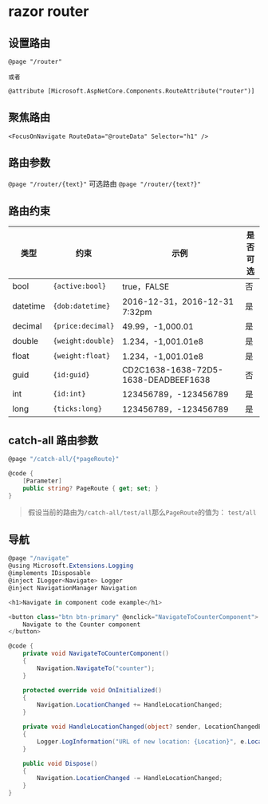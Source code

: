 # razor router

## 设置路由
```razor
@page "/router"

或者

@attribute [Microsoft.AspNetCore.Components.RouteAttribute("router")]
```

## 聚焦路由

`<FocusOnNavigate RouteData="@routeData" Selector="h1" />`

## 路由参数
`@page "/router/{text}"`
可选路由
`@page "/router/{text?}"`

## 路由约束
| 类型 | 约束 | 示例 | 是否可选 |
| ---- | ---- | ---- | ---- |
| bool  | `{active:bool}` | true，FALSE | 否
| datetime  | `{dob:datetime}`    | 2016-12-31，2016-12-31 7:32pm   | 是
| decimal   | `{price:decimal}`   | 49.99，-1,000.01    | 是
| double    | `{weight:double}`   | 1.234，-1,001.01e8  | 是
| float | `{weight:float}`    | 1.234，-1,001.01e8  | 是
| guid  | `{id:guid}` | CD2C1638-1638-72D5-1638-DEADBEEF1638    | 否
| int   | `{id:int}`  | 123456789，-123456789   | 是
| long  | `{ticks:long}`  | 123456789，-123456789   | 是

## catch-all 路由参数
```cs
@page "/catch-all/{*pageRoute}"

@code {
    [Parameter]
    public string? PageRoute { get; set; }
}
```
> 假设当前的路由为`/catch-all/test/all`那么`PageRoute`的值为： `test/all`

## 导航
```cs
@page "/navigate"
@using Microsoft.Extensions.Logging 
@implements IDisposable
@inject ILogger<Navigate> Logger
@inject NavigationManager Navigation

<h1>Navigate in component code example</h1>

<button class="btn btn-primary" @onclick="NavigateToCounterComponent">
    Navigate to the Counter component
</button>

@code {
    private void NavigateToCounterComponent()
    {
        Navigation.NavigateTo("counter");
    }

    protected override void OnInitialized()
    {
        Navigation.LocationChanged += HandleLocationChanged;
    }

    private void HandleLocationChanged(object? sender, LocationChangedEventArgs e)
    {
        Logger.LogInformation("URL of new location: {Location}", e.Location);
    }

    public void Dispose()
    {
        Navigation.LocationChanged -= HandleLocationChanged;
    }
}
```